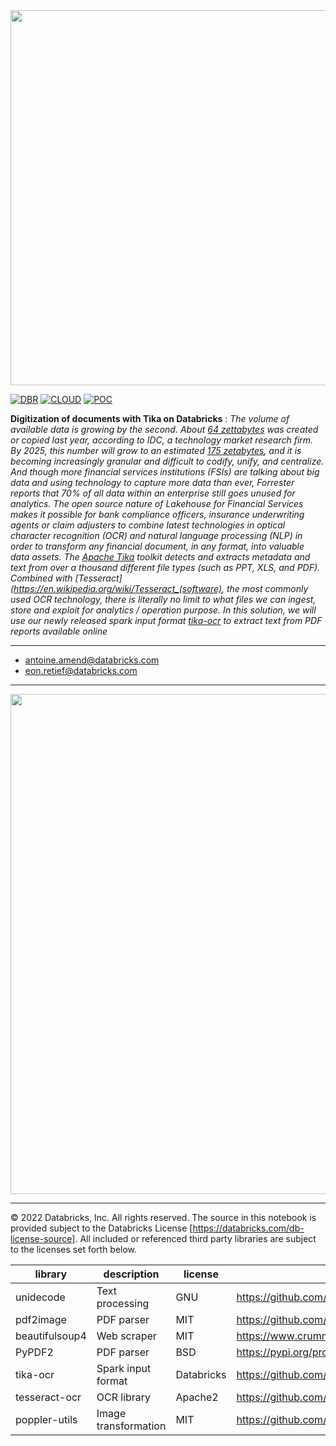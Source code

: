 <img src=https://d1r5llqwmkrl74.cloudfront.net/notebooks/fs-lakehouse-logo.png width="600px">

[![DBR](https://img.shields.io/badge/DBR-11.3ML-red?logo=databricks&style=for-the-badge)](https://docs.databricks.com/release-notes/runtime/11.3ml.html)
[![CLOUD](https://img.shields.io/badge/CLOUD-ALL-blue?logo=googlecloud&style=for-the-badge)](https://databricks.com/try-databricks)
[![POC](https://img.shields.io/badge/POC-2_days-green?style=for-the-badge)](https://databricks.com/try-databricks)

**Digitization of documents with Tika on Databricks** : *The volume of available data is growing by the second. About [64 zettabytes](https://www.wsj.com/articles/how-to-understand-the-data-explosion-11638979214) was created or copied last year, according to IDC, a technology market research firm. By 2025, this number will grow to an estimated [175 zetabytes](https://www.statista.com/statistics/871513/worldwide-data-created/),  and it is becoming increasingly granular and difficult to codify, unify, and centralize. And though more financial services institutions (FSIs) are talking about big data and using technology to capture more data than ever, Forrester reports that 70% of all data within an enterprise still goes unused for analytics. The open source nature of Lakehouse for Financial Services makes it possible for bank compliance officers, insurance underwriting agents or claim adjusters to combine latest technologies in optical character recognition (OCR) and natural language processing (NLP) in order to transform any financial document, in any format, into valuable data assets. The [Apache Tika](https://tika.apache.org/) toolkit detects and extracts metadata and text from over a thousand different file types (such as PPT, XLS, and PDF). Combined with [Tesseract](https://en.wikipedia.org/wiki/Tesseract_(software), the most commonly used OCR technology, there is literally no limit to what files we can ingest, store and exploit for analytics / operation purpose. In this solution, we will use our newly released spark input format [tika-ocr](https://github.com/databrickslabs/tika-ocr) to extract text from PDF reports available online*
___

+ antoine.amend@databricks.com
+ eon.retief@databricks.com

___


<img src='https://raw.githubusercontent.com/databricks-industry-solutions/digitization-documents/main/images/reference_architecture.png' width=800>

___


&copy; 2022 Databricks, Inc. All rights reserved. The source in this notebook is provided subject to the Databricks License [https://databricks.com/db-license-source].  All included or referenced third party libraries are subject to the licenses set forth below.

| library                                | description             | license    | source                                              |
|----------------------------------------|-------------------------|------------|-----------------------------------------------------|
| unidecode                              | Text processing         | GNU        | https://github.com/avian2/unidecode                 |
| pdf2image                              | PDF parser              | MIT        | https://github.com/Belval/pdf2image                 |
| beautifulsoup4                         | Web scraper             | MIT        | https://www.crummy.com/software/BeautifulSoup/      |
| PyPDF2                                 | PDF parser              | BSD        | https://pypi.org/project/PyPDF2                     |
| tika-ocr                               | Spark input format      | Databricks | https://github.com/databrickslabs/tika-ocr          |
| tesseract-ocr                          | OCR library             | Apache2    | https://github.com/tesseract-ocr                    |
| poppler-utils                          | Image transformation    | MIT        | https://github.com/skmetaly/poppler-utils           |

